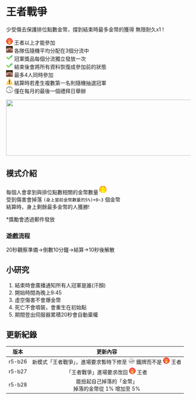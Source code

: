 # 王者戰爭

少受傷去保護排位點數金幣，撐到結束時最多金幣的獲得 無限耐久x1 !

<img src="https://github.com/CatBudMC/ResourcePack/blob/master/assets/minecraft/textures/emoji/rank.png?raw=true" width="18" height="18"/> 王者以上才能參加  
<img src="https://github.com/CatBudMC/ResourcePack/blob/master/assets/minecraft/textures/emoji/mob/steve.png?raw=true" width="18" height="18"/> 各隊伍隨機平均分配在3個分流中  
<img src="https://github.com/CatBudMC/ResourcePack/blob/master/assets/minecraft/textures/emoji/check.png?raw=true" width="18" height="18"/> 冠軍獎品每個分流獨立發放一次  
<img src="https://github.com/CatBudMC/ResourcePack/blob/master/assets/minecraft/textures/emoji/check.png?raw=true" width="18" height="18"/> 結束後會將所有資料恢復成參加前的狀態  
<img src="https://github.com/CatBudMC/ResourcePack/blob/master/assets/minecraft/textures/emoji/mob/steve.png?raw=true" width="18" height="18"/> 最多4人同時參加  
<img src="https://github.com/CatBudMC/ResourcePack/blob/master/assets/minecraft/textures/emoji/warning.png?raw=true" width="18" height="18"/> 結算時若產生複數第一名則隨機抽選冠軍  
<img src="https://github.com/CatBudMC/ResourcePack/blob/master/assets/minecraft/textures/emoji/clock.png?raw=true" width="18" height="18"/> 僅在每月的最後一個禮拜日舉辦  

<img src="https://cdn.discordapp.com/attachments/1278590591734779904/1414066788886380708/king_battle__big.png?ex=68be37d2&is=68bce652&hm=4e236b95b89f34c47a61377759bf7c9338b5e00e4b425da68478d61b6ed4160d&" width="558" height="153"/>

## 模式介紹

每個人會拿到與排位點數相關的金幣數量<img src="https://github.com/CatBudMC/ResourcePack/blob/master/assets/minecraft/textures/item/custom/coin_of_king.png?raw=true" width="25" height="25"/>  
受到傷害會掉落 `(身上當前金幣數量的5%)+0~3` 個金幣  
結算時，身上剩餘最多金幣的人獲勝!

*獎勵會透過郵件發放

### 遊戲流程

20秒觀察準備->倒數10分鐘->結算->10秒後解散

## 小研究

1. 結束時會廣播通知所有人冠軍是誰(汗顏)
2. 開始時間為晚上9:45
3. 虛空傷害不會爆金幣
4. 死亡不會噴裝，會重生在初始點
5. 期間登出伺服器累積20秒會自動棄權

## 更新紀錄

|版本|更新內容|
|:---:|:---:|
|r5-b26|新模式「王者戰爭」，進場要求暫時下修至 <img src="https://github.com/CatBudMC/ResourcePack/blob/master/assets/minecraft/textures/item/menu/rank/iron_rank.png?raw=true" width="18" height="18"/> 鐵牌而不是 <img src="https://github.com/CatBudMC/ResourcePack/blob/master/assets/minecraft/textures/emoji/rank.png?raw=true" width="18" height="18"/> 王者|
|r5-b27|「王者戰爭」進場要求改回 <img src="https://github.com/CatBudMC/ResourcePack/blob/master/assets/minecraft/textures/emoji/rank.png?raw=true" width="18" height="18"/> 王者|
|r5-b28|能撿起自己掉落的「金幣」<br>掉落的金幣從 1% 增加至 5%|
<!-- markdownlint-disable-file MD033 MD045 -->  